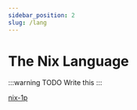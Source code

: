 ```yaml
---
sidebar_position: 2
slug: /lang
---
```


# The Nix Language

:::warning TODO
Write this
:::

[nix-1p](https://github.com/tazjin/nix-1p)